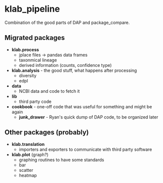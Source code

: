 # klab_pipeline
Combination of the good parts of DAP and package_compare.

## Migrated packages
 * **klab.process**
    - jplace files -> pandas data frames
    - taxonmical lineage
    - derived information (counts, confidence type)
 * **klab.analysis** - the good stuff, what happens after processing
    - diversity
    - edpl 
 * **data**
    - NCBI data and code to fetch it
* **lib**
    - third party code    
 * **cookbook** - one-off code that was useful for something and might be again
    - **junk_drawer** - Ryan's quick dump of DAP code, to be organized later


## Other packages (probably)
 * **klab.translation**
    - importers and exporters to communicate with third party software
 * **klab.plot** (graph?)
    - graphing routines to have some standards
    - bar
    - scatter
    - heatmap
